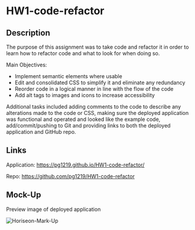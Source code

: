 # HW1-code-refactor

## Description

The purpose of this assignment was to take code and refactor it in order to learn how to refactor code and what to look for when doing so. 

Main Objectives: 

- Implement semantic elements where usable 
- Edit and consolidated CSS to simplify it and eliminate any redundancy
- Reorder code in a logical manner in line with the flow of the code
- Add alt tags to images and icons to increase accessibility

Additional tasks included adding comments to the code to describe any alterations made to the code or CSS, making sure the deployed application was functional and operated and looked like the example code, add/commit/pushing to Git and providing links to both the deployed application and GitHub repo.



## Links

Application: https://pg1219.github.io/HW1-code-refactor/

Repo: https://github.com/pg1219/HW1-code-refactor



## Mock-Up

Preview image of deployed application


![Horiseon-Mark-Up](/repos/HW1-code-refactor/assets/images/Horiseon%20Mock%20Up.png)


